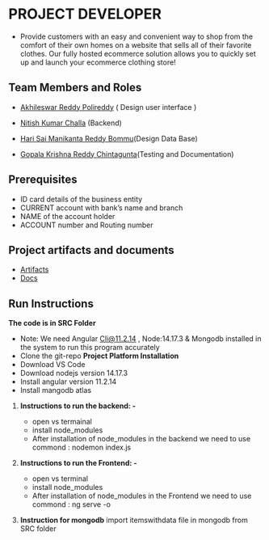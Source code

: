 # PROJECT DEVELOPER


- Provide customers with an easy and convenient way to shop from the comfort of their own homes on a website that sells all of their favorite clothes. Our fully hosted ecommerce solution allows you to quickly set up and launch your ecommerce clothing store!

## Team Members and Roles

* [Akhileswar Reddy Polireddy](https://github.com/AKHIL1399/-CIS641-HW2-POLIREDDY) ( Design user interface )

* [Nitish Kumar Challa](https://github.com/nitishchalla/CIS641-HW2-CHALLA/) (Backend)

* [Hari Sai Manikanta Reddy Bommu](https://github.com/killuagon/CIS641-HW2-BOMMU/)(Design Data Base)

* [Gopala Krishna Reddy Chintagunta](https://github.com/gopalreddy07/CIS641-HW2-CHINTAGUNTA/)(Testing and Documentation)


## Prerequisites
* ID card details of the business entity
* CURRENT account with bank’s name and branch
* NAME of the account holder
* ACCOUNT number and Routing number

## Project artifacts and documents

* [Artifacts](https://github.com/AKHIL1399/GVSU-CIS641-PROJECT_DEVELOPERS/tree/master/artifacts)
* [Docs](https://github.com/AKHIL1399/GVSU-CIS641-PROJECT_DEVELOPERS/tree/master/docs)

## Run Instructions

**The code is in SRC Folder** 

* Note: We need Angular Cli@11.2.14 , Node:14.17.3 & Mongodb installed in the system to run this program accurately
* Clone the git-repo
**Project Platform Installation**
* Download VS Code
* Download nodejs version 14.17.3 
* Install angular version 11.2.14
* Install mangodb atlas 

1. **Instructions to run the backend: -** 
    * open vs termainal 
    * install node_modules 
    * After installation of node_modules in the  backend we need to use
      commond : nodemon index.js 

2. **Instructions to run the Frontend: -**
     * open vs terminal
    * install node_modules 
    * After installation of node_modules in the  Frontend we need to use commond : ng serve -o
3. **Instruction for mongodb**
     import itemswithdata file in mongodb from SRC folder 

    

 